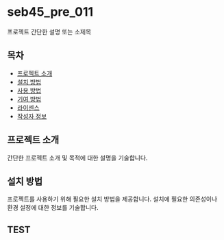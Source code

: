 # seb45_pre_011

프로젝트 간단한 설명 또는 소제목

## 목차

- [프로젝트 소개](#프로젝트-소개)
- [설치 방법](#설치-방법)
- [사용 방법](#사용-방법)
- [기여 방법](#기여-방법)
- [라이센스](#라이센스)
- [작성자 정보](#작성자-정보)

## 프로젝트 소개

간단한 프로젝트 소개 및 목적에 대한 설명을 기술합니다.

## 설치 방법

프로젝트를 사용하기 위해 필요한 설치 방법을 제공합니다. 설치에 필요한 의존성이나 환경 설정에 대한 정보를 기술합니다.

## TEST
